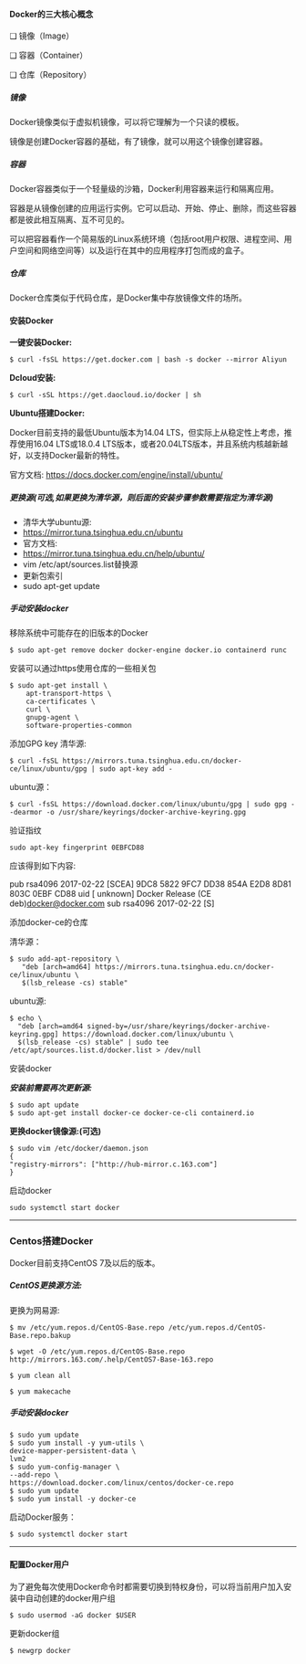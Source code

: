 #### Docker的三大核心概念

❑ 镜像（Image）  

❑ 容器（Container）  

❑ 仓库（Repository）

##### 镜像

Docker镜像类似于虚拟机镜像，可以将它理解为一个只读的模板。  

镜像是创建Docker容器的基础，有了镜像，就可以用这个镜像创建容器。

##### 容器

Docker容器类似于一个轻量级的沙箱，Docker利用容器来运行和隔离应用。  

容器是从镜像创建的应用运行实例。它可以启动、开始、停止、删除，而这些容器都是彼此相互隔离、互不可见的。  

可以把容器看作一个简易版的Linux系统环境（包括root用户权限、进程空间、用户空间和网络空间等）以及运行在其中的应用程序打包而成的盒子。

##### 仓库

 Docker仓库类似于代码仓库，是Docker集中存放镜像文件的场所。 

#### 安装Docker

**一键安装Docker:**

```
$ curl -fsSL https://get.docker.com | bash -s docker --mirror Aliyun
```

**Dcloud安装:**

```
$ curl -sSL https://get.daocloud.io/docker | sh
```

**Ubuntu搭建Docker:**

Docker目前支持的最低Ubuntu版本为14.04 LTS，但实际上从稳定性上考虑，推荐使用16.04 LTS或18.0.4 LTS版本，或者20.04LTS版本，并且系统内核越新越好，以支持Docker最新的特性。

官方文档:
https://docs.docker.com/engine/install/ubuntu/

##### 更换源(可选,如果更换为清华源，则后面的安装步骤参数需要指定为清华源)

- 清华大学ubuntu源:
- https://mirror.tuna.tsinghua.edu.cn/ubuntu
- 官方文档:
- https://mirror.tuna.tsinghua.edu.cn/help/ubuntu/
- vim /etc/apt/sources.list替换源
- 更新包索引
- sudo apt-get update

##### 手动安装docker

移除系统中可能存在的旧版本的Docker

```
$ sudo apt-get remove docker docker-engine docker.io containerd runc
```

安装可以通过https使用仓库的一些相关包

```
$ sudo apt-get install \
    apt-transport-https \
    ca-certificates \
    curl \
    gnupg-agent \
    software-properties-common
```

添加GPG key
清华源:

```
$ curl -fsSL https://mirrors.tuna.tsinghua.edu.cn/docker-ce/linux/ubuntu/gpg | sudo apt-key add -
```

ubuntu源：

```
$ curl -fsSL https://download.docker.com/linux/ubuntu/gpg | sudo gpg --dearmor -o /usr/share/keyrings/docker-archive-keyring.gpg
```

验证指纹

```
sudo apt-key fingerprint 0EBFCD88
```

应该得到如下内容:

pub rsa4096 2017-02-22 [SCEA]
9DC8 5822 9FC7 DD38 854A E2D8 8D81 803C 0EBF CD88
uid [ unknown] Docker Release (CE deb)[docker@docker.com](http://mailto:docker@docker.com/)
sub rsa4096 2017-02-22 [S]

添加docker-ce的仓库

清华源：

```
$ sudo add-apt-repository \
   "deb [arch=amd64] https://mirrors.tuna.tsinghua.edu.cn/docker-ce/linux/ubuntu \
   $(lsb_release -cs) stable"
```

ubuntu源:

```
$ echo \
  "deb [arch=amd64 signed-by=/usr/share/keyrings/docker-archive-keyring.gpg] https://download.docker.com/linux/ubuntu \
  $(lsb_release -cs) stable" | sudo tee /etc/apt/sources.list.d/docker.list > /dev/null
```

安装docker

***安装前需要再次更新源:***

```
$ sudo apt update
$ sudo apt-get install docker-ce docker-ce-cli containerd.io
```

**更换docker镜像源:(可选)**

```
$ sudo vim /etc/docker/daemon.json
{
"registry-mirrors": ["http://hub-mirror.c.163.com"]
}
```

启动docker

```
sudo systemctl start docker
```

------

### Centos搭建Docker

Docker目前支持CentOS 7及以后的版本。

##### CentOS更换源方法:

更换为网易源:

```
$ mv /etc/yum.repos.d/CentOS-Base.repo /etc/yum.repos.d/CentOS-Base.repo.bakup

$ wget -O /etc/yum.repos.d/CentOS-Base.repo http://mirrors.163.com/.help/CentOS7-Base-163.repo

$ yum clean all

$ yum makecache
```

##### 手动安装docker

```
$ sudo yum update  
$ sudo yum install -y yum-utils \
device-mapper-persistent-data \
lvm2
$ sudo yum-config-manager \
--add-repo \
https://download.docker.com/linux/centos/docker-ce.repo
$ sudo yum update  
$ sudo yum install -y docker-ce
```

启动Docker服务：

```
$ sudo systemctl docker start
```

------

#### 配置Docker用户

为了避免每次使用Docker命令时都需要切换到特权身份，可以将当前用户加入安装中自动创建的docker用户组

```
$ sudo usermod -aG docker $USER
```

更新docker组

```
$ newgrp docker
```